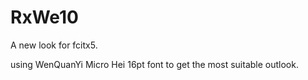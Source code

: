 # RxWe10

A new look for fcitx5.

using WenQuanYi Micro Hei 16pt font to get the most suitable outlook.
